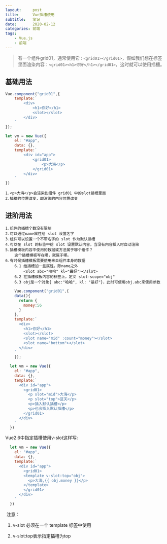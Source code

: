 ```yaml
---
layout:     post
title:      Vue插槽使用
subtitle:   笔记
date:       2020-02-12
categories:	前端
tags:
    - Vue.js
    - 前端
---
```


>有一个组件grid01，通常使用它 : `<grid01></grid01>`，假如我们想在标签里面渲染内容：`<grid01><h1>你好</h1></grid01>`，这时就可以使用插槽。

<!--more-->

## 基础用法

```js
Vue.component("grid01",{
	template:`
		<div>
			<h1>你好</h1>
			<slot></slot>
		</div>
	`
});

let vm = new Vue({
	el: "#app",
	data: {},
	template:`
		<div id="app">
			<grid01>
				<p>大海</p>
			</grid01>
		</div>
	`
})
```
	1.<p>大海</p>会渲染到组件 grid01 中的slot插槽里面
	2.插槽的位置改变，即渲染的内容位置改变

## 进阶用法

	1.组件的插槽个数没有限制
	2.可以通过name属性给 slot 设置名字
	3.组件可以设置一个不带名字的 slot 作为默认插槽
	4.可以在 slot 的标签中给 slot 设置默认内容，当没有内容插入时自动渲染
	5.插槽模板内容中使用的数据或方法属于哪个组件？
		这个插槽模板写在哪，就属于哪。
	6.有时候插槽模板需要使用来自组件本身的数据
		6.1 给插槽加一些属性，除name之外
			<slot abc="哈哈" kl="最好"></slot>
		6.2 在插槽模板内容的标签上，定义 slot-scope="obj"
		6.3 obj是一个对象{ abc:"哈哈", kl: "最好"}，此时可使用obj.abc来使用参数
```js
	Vue.component("grid01",{
    data(){
      return {
        money:56
      }
    },
    template:`
      <div>
        <h1>你好</h1>
        <slot></slot>
        <slot name="mid" :count="money"></slot>
        <slot name="bottom"></slot>
      </div>
    `
	});

  let vm = new Vue({
    el: "#app",
    data: {},
    template:`
      <div id="app">
        <grid01>
          <p slot="mid">大海</p>
          <p slot="top">蓝天</p>
          <p>插入默认插槽</p>
          <p>也会插入默认插槽</p>
        </grid01>
      </div>
    `
  })
```
Vue2.6中指定插槽使用v-slot这样写:
```js
  let vm = new Vue({
    el: "#app",
    data: {},
    template:`
      <div id="app">
        <grid01>
        <template v-slot:top="obj">
          <p>大海,{{ obj.money }}</p>
        </template>
        </grid01>
      </div>
    `
  })
```
​	注意：

1. v-slot 必须在一个 template 标签中使用

2. v-slot:top表示指定插槽为top